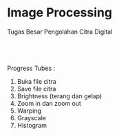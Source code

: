 # Image Processing
Tugas Besar Pengolahan Citra Digital <i class="fa fa-check" aria-hidden="true"></i> <br/>
<br/>
<br/>
<br/>
<br/>
Progress Tubes : <br/>
<ol>
  <li>Buka file citra</li>
  <li>Save file citra</li>
  <li>Brightness (terang dan gelap)</li>
  <li>Zoom in dan zoom out</li>
  <li>Warping</li>
  <li>Grayscale</li>
  <li>Histogram</li>
</ol>
